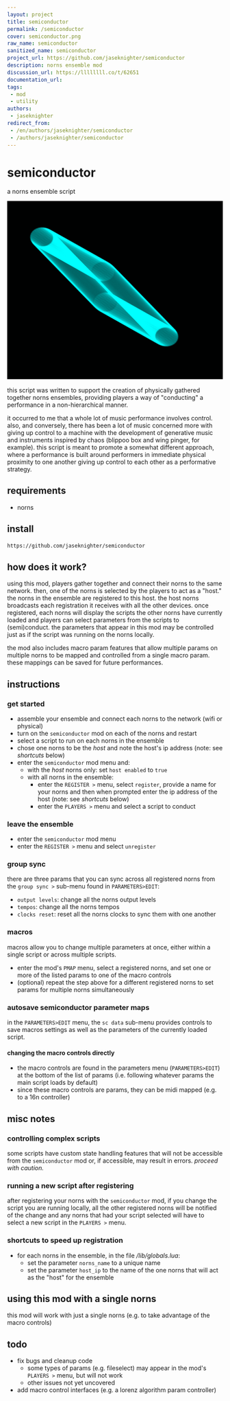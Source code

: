 ```yaml
---
layout: project
title: semiconductor
permalink: /semiconductor
cover: semiconductor.png
raw_name: semiconductor
sanitized_name: semiconductor
project_url: https://github.com/jaseknighter/semiconductor
description: norns ensemble mod
discussion_url: https://llllllll.co/t/62651
documentation_url: 
tags:
 - mod
 - utility
authors:
 - jaseknighter
redirect_from:
 - /en/authors/jaseknighter/semiconductor
 - /authors/jaseknighter/semiconductor
---
```

# semiconductor

a norns ensemble script

![](https://raw.githubusercontent.com/jaseknighter/semiconductor/HEAD/semiconductor.png)

this script was written to support the creation of physically gathered together norns ensembles, providing players a way of "conducting" a performance in a non-hierarchical manner.

it occurred to me that a whole lot of music performance involves control. also, and conversely, there has been a lot of music concerned more with giving up control to a machine with the development of generative music and instruments inspired by chaos (blippoo box and wing pinger, for example). this script is meant to promote a somewhat different approach, where a performance is built around performers in immediate physical proximity to one another giving up control to each other as a performative strategy.

## requirements

* norns 

## install

`https://github.com/jaseknighter/semiconductor`

## how does it work?
using this mod, players gather together and connect their norns to the same network. then, one of the norns is selected by the players to act as a "host." the norns in the ensemble are registered to this host. the host norns broadcasts each registration it receives with all the other devices. once registered, each norns will display the scripts the other norns have currently loaded and players can select parameters from the scripts to (semi)conduct. the parameters that appear in this mod may be controlled just as if the script was running on the norns locally.

the mod also includes macro param features that allow multiple params on multiple norns to be mapped and controlled from a single macro param. these mappings can be saved for future performances.

## instructions

### get started

* assemble your ensemble and connect each norns to the network (wifi or physical)
* turn on the `semiconductor` mod on each of the norns and restart
* select a script to run on each norns in the ensemble
* chose one norns to be the *host* and note the host's ip address (note: see *shortcuts* below)
* enter the `semiconductor` mod menu and:
   * with the *host* norns only: set `host enabled` to `true` 
   * with all norns in the ensemble:
      * enter the `REGISTER >` menu, select `register`, provide a name for your norns and then when prompted enter the ip address of the host (note: see *shortcuts* below)
      * enter the `PLAYERS >` menu and select a script to conduct 

### leave the ensemble
* enter the `semiconductor` mod menu
* enter the `REGISTER >` menu and select `unregister`

### group sync
there are three params that you can sync across all registered norns from the `group sync >` sub-menu found in `PARAMETERS>EDIT`:

* `output levels`: change all the norns output levels 
* `tempos`: change all the norns tempos
* `clocks reset`: reset all the norns clocks to sync them with one another 

### macros
macros allow you to change multiple parameters at once, either within a single script or across multiple scripts.

* enter the mod's `PMAP` menu, select a registered norns, and set one or more of the listed params to one of the macro controls
* (optional) repeat the step above for a different registered norns to set params for multiple norns simultaneously

### autosave semiconductor parameter maps
in the `PARAMETERS>EDIT` menu, the `sc data` sub-menu provides controls to save macros settings as well as the parameters of the currently loaded script.

#### changing the macro controls directly
* the macro controls are found in the parameters menu (`PARAMETERS>EDIT`) at the bottom of the list of params (i.e. following whatever params the main script loads by default)
* since these macro controls are params, they can be midi mapped (e.g. to a 16n controller)


## misc notes
### controlling complex scripts 
some scripts have custom state handling features that will not be accessible from the `semiconductor` mod or, if accessible, may result in errors. *proceed with caution.*

### running a new script after registering
after registering your norns with the `semiconductor` mod, if you change the script you are running locally, all the other registered norns will be notified of the change and any norns that had your script selected will have to select a new script in the `PLAYERS >` menu.

### shortcuts to speed up registration
* for each norns in the ensemble, in the file */lib/globals.lua*: 
  * set the parameter `norns_name` to a unique name
  * set the parameter `host_ip` to the name of the one norns that will act as the "host" for the ensemble

## using this mod with a single norns
this mod will work with just a single norns (e.g. to take advantage of the macro controls)

## todo
* fix bugs and cleanup code
  * some types of params (e.g. fileselect) may appear in the mod's `PLAYERS >` menu, but will not work
  * other issues not yet uncovered
* add macro control interfaces (e.g. a lorenz algorithm param controller)

